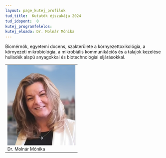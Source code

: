 ```yaml
---
layout: page_kutej_profilok
tud_title:  Kutatók éjszakája 2024
tud_idopont:  0
kutej_programfelelos: 
kutej_eloado: Dr. Molnár Mónika
---
```


Biomérnök, egyetemi docens, szakterülete a környezettoxikológia, a környezeti mikrobiológia, a mikrobiális kommunikációs és a talajok kezelése hulladék alapú anyagokkal és biotechnológiai eljárásokkal.

<table class="picture">
<tr>
<td>

<div class="gallery">
    <img src="images/MolnarMonika.jpg" max-width="250" max-height="200">
  <div class="desc">Dr. Molnár Mónika</div>
</div>

</td>
</tr>
</table>
